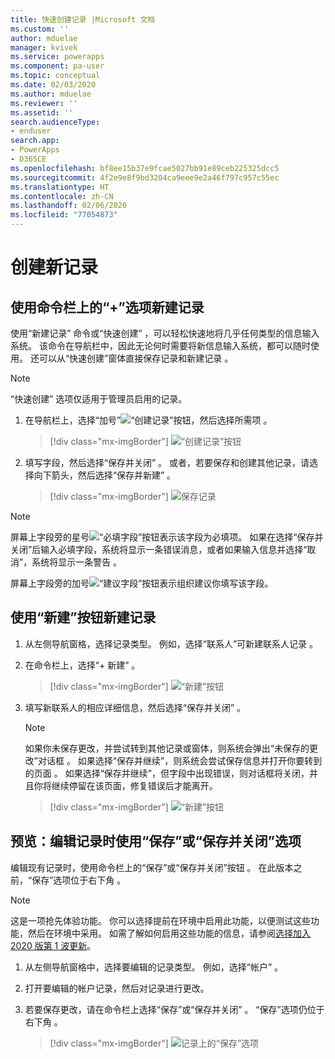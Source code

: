 ```yaml
---
title: 快速创建记录 |Microsoft 文档
ms.custom: ''
author: mduelae
manager: kvivek
ms.service: powerapps
ms.component: pa-user
ms.topic: conceptual
ms.date: 02/03/2020
ms.author: mduelae
ms.reviewer: ''
ms.assetid: ''
search.audienceType:
- enduser
search.app:
- PowerApps
- D365CE
ms.openlocfilehash: bf8ee15b37e9fcae5027bb91e89ceb225325dcc5
ms.sourcegitcommit: 4f2e9e8f9bd3204ca9eee9e2a46f797c957c55ec
ms.translationtype: HT
ms.contentlocale: zh-CN
ms.lasthandoff: 02/06/2020
ms.locfileid: "77054873"
---
```

# <a name="create-a-new-record"></a>创建新记录

## <a name="create-a-new-record-using-the--option-on-the-command-bar"></a>使用命令栏上的“+”选项新建记录

使用“新建记录”  命令或“快速创建”  ，可以轻松快速地将几乎任何类型的信息输入系统。 该命令在导航栏中，因此无论何时需要将新信息输入系统，都可以随时使用。 还可以从“快速创建”窗体直接保存记录和新建记录  。

> [!NOTE]
> “快速创建”  选项仅适用于管理员启用的记录。
    
1. 在导航栏上，选择“加号”![“创建记录”按钮](media/create-record-button.png "“创建记录”按钮")，然后选择所需项  。  

    > [!div class="mx-imgBorder"] 
    > ![“创建记录”按钮](media/newrecord1.png "“创建记录”按钮")
  
2.  填写字段，然后选择“保存并关闭”  。 或者，若要保存和创建其他记录，请选择向下箭头，然后选择“保存并新建”  。

     > [!div class="mx-imgBorder"] 
     > ![保存记录](media/quick_create.png "保存记录")
  
> [!NOTE]
> 屏幕上字段旁的星号![“必填字段”按钮](media/required-field-button.png "“必填字段”按钮")表示该字段为必填项。 如果在选择“保存并关闭”后输入必填字段，系统将显示一条错误消息，或者如果输入信息并选择“取消”，系统将显示一条警告   。
>   
> 屏幕上字段旁的加号![“建议字段”按钮](media/recommended-field-button.png "“建议字段”按钮")表示组织建议你填写该字段。  


## <a name="create-a-new-record-using-the-new-button"></a>使用“新建”按钮新建记录 

1. 从左侧导航窗格，选择记录类型。 例如，选择“联系人”可新建联系人记录  。
2. 在命令栏上，选择“+ 新建”  。

    > [!div class="mx-imgBorder"] 
    > ![“新建”按钮](media/newrecord2.png "“新建”按钮")
  
3. 填写新联系人的相应详细信息，然后选择“保存并关闭”  。

    > [!NOTE]
    > 如果你未保存更改，并尝试转到其他记录或窗体，则系统会弹出“未保存的更改”对话框  。 如果选择“保存并继续”，则系统会尝试保存信息并打开你要转到的页面  。 如果选择“保存并继续”，但字段中出现错误，则对话框将关闭，并且你将继续停留在该页面，修复错误后才能离开。

    > [!div class="mx-imgBorder"] 
    > ![“新建”按钮](media/newrecord3.png "“新建”按钮")

 
 ## <a name="preview-use-the-save-or-save--close-option-when-editing-a-record"></a>预览：编辑记录时使用“保存”或“保存并关闭”选项 
 
编辑现有记录时，使用命令栏上的“保存”或“保存并关闭”按钮   。 在此版本之前，“保存”选项位于右下角  。

> [!NOTE]
> 这是一项抢先体验功能。 你可以选择提前在环境中启用此功能，以便测试这些功能，然后在环境中采用。 如需了解如何启用这些功能的信息，请参阅[选择加入 2020 版第 1 波更新](https://docs.microsoft.com/power-platform/admin/opt-in-early-access-updates)。


1. 从左侧导航窗格中，选择要编辑的记录类型。 例如，选择“帐户”  。
2. 打开要编辑的帐户记录，然后对记录进行更改。
3. 若要保存更改，请在命令栏上选择“保存”或“保存并关闭”   。 “保存”选项仍位于右下角  。

    > [!div class="mx-imgBorder"] 
    > ![记录上的“保存”选项](media/saveoptionalwaysvisible.png "记录上的“保存”选项")


